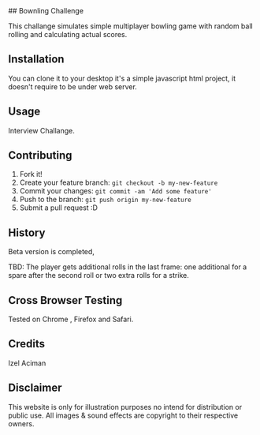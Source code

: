 <snippet>
  <content>
## Bownling Challenge

This challange simulates simple multiplayer bowling game with random ball rolling and calculating actual scores.

## Installation

You can clone it to your desktop it's a simple javascript html project, it doesn't require to be under web server.

## Usage

Interview Challange.

## Contributing

1. Fork it!
2. Create your feature branch: `git checkout -b my-new-feature`
3. Commit your changes: `git commit -am 'Add some feature'`
4. Push to the branch: `git push origin my-new-feature`
5. Submit a pull request :D

## History

Beta version is completed,

TBD: The player gets additional rolls in the last frame: one additional for a spare after the second roll or two extra rolls for a strike.
## Cross Browser Testing

Tested on Chrome , Firefox and Safari.

## Credits

Izel Aciman

## Disclaimer
This website is only for illustration purposes no intend for distribution or public use.
All images & sound effects are copyright to their respective owners.

